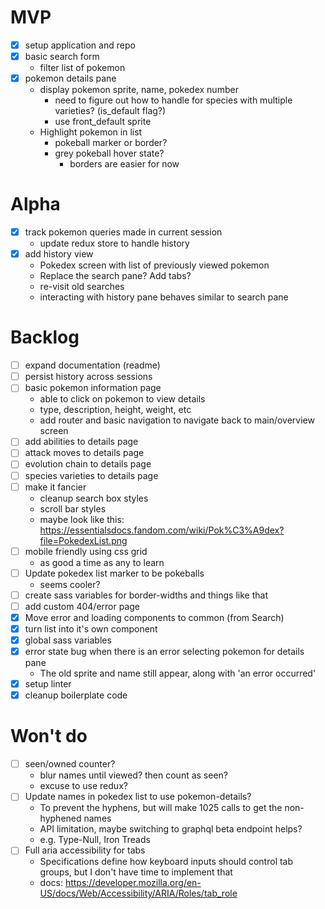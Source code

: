 # MVP

- [x] setup application and repo
- [x] basic search form
  - filter list of pokemon
- [x] pokemon details pane
  - display pokemon sprite, name, pokedex number
    - need to figure out how to handle for species with multiple varieties? (is_default flag?)
    - use front_default sprite
  - Highlight pokemon in list
    - pokeball marker or border?
    - grey pokeball hover state?
      - borders are easier for now

# Alpha

- [x] track pokemon queries made in current session
  - update redux store to handle history
- [x] add history view
  - Pokedex screen with list of previously viewed pokemon
  - Replace the search pane? Add tabs?
  - re-visit old searches
  - interacting with history pane behaves similar to search pane

# Backlog

- [ ] expand documentation (readme)
- [ ] persist history across sessions
- [ ] basic pokemon information page
  - able to click on pokemon to view details
  - type, description, height, weight, etc
  - add router and basic navigation to navigate back to main/overview screen
- [ ] add abilities to details page
- [ ] attack moves to details page
- [ ] evolution chain to details page
- [ ] species varieties to details page
- [ ] make it fancier
  - cleanup search box styles
  - scroll bar styles
  - maybe look like this: https://essentialsdocs.fandom.com/wiki/Pok%C3%A9dex?file=PokedexList.png
- [ ] mobile friendly using css grid
  - as good a time as any to learn
- [ ] Update pokedex list marker to be pokeballs
  - seems cooler?
- [ ] create sass variables for border-widths and things like that
- [ ] add custom 404/error page
- [x] Move error and loading components to common (from Search)
- [x] turn list into it's own component
- [x] global sass variables
- [x] error state bug when there is an error selecting pokemon for details pane
  - The old sprite and name still appear, along with 'an error occurred'
- [x] setup linter
- [x] cleanup boilerplate code

# Won't do

- [ ] seen/owned counter?
  - blur names until viewed? then count as seen?
  - excuse to use redux?
- [ ] Update names in pokedex list to use pokemon-details?
  - To prevent the hyphens, but will make 1025 calls to get the non-hyphened names
  - API limitation, maybe switching to graphql beta endpoint helps?
  - e.g. Type-Null, Iron Treads
- [ ] Full aria accessibility for tabs
  - Specifications define how keyboard inputs should control tab groups, but I don't have time to implement that
  - docs: https://developer.mozilla.org/en-US/docs/Web/Accessibility/ARIA/Roles/tab_role
